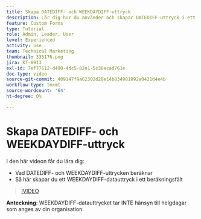 ```yaml
---
title: Skapa DATEDIFF- och WEEKDAYDIFF-uttryck
description: Lär dig hur du använder och skapar DATEDIFF-uttryck i ett beräkningsfält i Adobe [!DNL Workfront].
feature: Custom Forms
type: Tutorial
role: Admin, Leader, User
level: Experienced
activity: use
team: Technical Marketing
thumbnail: 335176.png
jira: KT-8913
exl-id: 7ef77612-d490-4dc5-82e1-5c36acad761e
doc-type: video
source-git-commit: 409147f9a62302d28e14b834981992a0421d4e4b
workflow-type: tm+mt
source-wordcount: '64'
ht-degree: 0%

---
```


# Skapa DATEDIFF- och WEEKDAYDIFF-uttryck

I den här videon får du lära dig:

* Vad DATEDIFF- och WEEKDAYDIFF-uttrycken beräknar
* Så här skapar du ett WEEKDAYDIFF-datauttryck i ett beräkningsfält

>[!VIDEO](https://video.tv.adobe.com/v/335176/?quality=12&learn=on)

**Anteckning**: WEEKDAYDIFF-datauttrycket tar INTE hänsyn till helgdagar som anges av din organisation.
